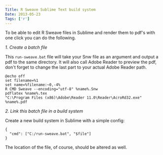 ```yaml
---
Title: R Sweave Sublime Text build system
Date: 2013-05-23
Tags: ['r']
---
```


To be able to edit R Sweave files in Sublime and render them to pdf's with one click you can do the following.

*1. Create a batch file*

This `run-sweave.bat` file will take your Snw file as an argument and output a pdf to the same directory. It will also call Adobe Reader to preview the pdf, don't forget to change the last part to your actual Adobe Reader path.

    @echo off
    set filename=%1
    set name=%filename:~0,-4%
    R CMD Sweave --encoding="utf-8" %name%.Snw
    pdflatex %name%.tex
    "C:\Program Files (x86)\Adobe\Reader 11.0\Reader\AcroRd32.exe" %name%.pdf

*2. Link this batch file in a build system*

Create a new build system in Sublime with a simple config:

    {
      "cmd": ["C:/run-sweave.bat", "$file"]
    }

The location of the file, of course, should be altered as well.

